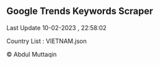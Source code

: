 

## Google Trends Keywords Scraper 
 
Last Update 10-02-2023 , 22:58:02

Country List :
VIETNAM.json



© Abdul Muttaqin 
